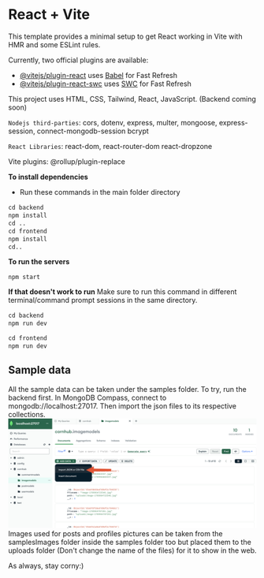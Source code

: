 # React + Vite

This template provides a minimal setup to get React working in Vite with HMR and some ESLint rules.

Currently, two official plugins are available:

- [@vitejs/plugin-react](https://github.com/vitejs/vite-plugin-react/blob/main/packages/plugin-react/README.md) uses [Babel](https://babeljs.io/) for Fast Refresh
- [@vitejs/plugin-react-swc](https://github.com/vitejs/vite-plugin-react-swc) uses [SWC](https://swc.rs/) for Fast Refresh

This project uses HTML, CSS, Tailwind, React, JavaScript.
(Backend coming soon)

`Nodejs third-parties`:
cors,
dotenv,
express,
multer,
mongoose,
express-session,
connect-mongodb-session
bcrypt

`React Libraries`:
react-dom,
react-router-dom
react-dropzone

Vite plugins:
@rollup/plugin-replace

**To install dependencies**

- Run these commands in the main folder directory

```
cd backend
npm install
cd ..
cd frontend
npm install
cd..
```

**To run the servers**

```
npm start
```

**If that doesn't work to run**
Make sure to run this command in different terminal/command prompt sessions in the same directory.

```
cd backend
npm run dev
```

```
cd frontend
npm run dev
```

## Sample data

All the sample data can be taken under the samples folder. To try, run the backend first. In MongoDB Compass, connect to mongodb://localhost:27017. Then import the json files to its respective collections.
![alt text](image-1.png)
Images used for posts and profiles pictures can be taken from the samplesImages folder inside the samples folder too but placed them to the uploads folder (Don't change the name of the files) for it to show in the web.

As always, stay corny:)
